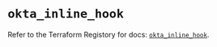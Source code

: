 # `okta_inline_hook`

Refer to the Terraform Registory for docs: [`okta_inline_hook`](https://registry.terraform.io/providers/okta/okta/4.5.0/docs/resources/inline_hook).
